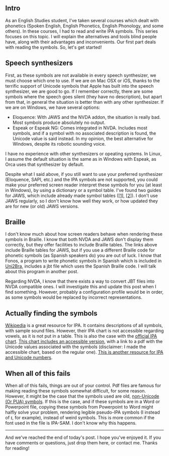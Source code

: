 <!--
.. title: Phonetic symbols (part 1): reading
.. slug: phonetic-symbols-part-1-reading
.. date: 2018-06-05 14:00:00 +02:00
.. tags: accessibility, Eloquence, Espeak, IOs, JAWS, linguistics, Mac, NVDA, phonetics, Unicode, VoiceOver, Windows, IPA
.. category: 
.. link: 
.. description: 
.. type: text
-->

## Intro

As an English Studies student, I've taken several courses which dealt with phonetics (Spoken English, English Phonetics, English Phonology, and some others). In these courses, I had to read and write IPA symbols. This series focuses on this topic. I will explain the alternatives and tools blind people have, along with their advantages and inconvenients. Our first part deals with reading the symbols. So, let's get started!

## Speech synthesizers

First, as these symbols are not available in every speech synthesizer, we must choose which one to use. If we are on Mac OSX or iOS, thanks to the terrific support of Unicode symbols that Apple has built into the speech synthesizer, we are good to go. If I remember correctly, there are some symbols where the speech goes silent (they have no description), but apart from that, in general the situation is better than with any other synthesizer. If we are on Windows, we have several options:

* Eloquence: With JAWS and the  NVDA addon, the situation is really bad. Most symbols produce absolutely no output.
* Espeak or Espeak NG: Comes integrated in NVDA. Includes most symbols, and if a symbol with no associated description is found, the Unicode value is said instead. In my opinion, the best alternative for Windows, despite its robotic sounding voice. 

I have no experience with other synthesizers or opeating systems. In Linux, I assume the default situation is the same as in Windows with Espeak, as Orca uses that synthesizer by default.

Despite what I said above, if you still want to use your preferred synthesizer (Eloquence, SAPI, etc.) and the IPA symbols are not supported, you could make your preferred screen reader  interpret these symbols for you (at least in Windows), by using a dictionary or a symbol table. I've found two guides for JAWS, which include already made symbol tables ([\[1\]][l1], [\[2\]][l2]). I don't use JAWS regularly, so I don't know how well they work, or how updated they are for new (or old) JAWS versions. 

[l1]: https://accessibility.psu.edu/foreignlanguages/jawssymbols/
[l2]: https://www.ruf.rice.edu/~reng/jaws-ipa.html

## Braille

I don't know much about how screen readers behave when rendering these symbols in Braille. I know that both NVDA and JAWS don't display them correctly, but they offer facilities to include Braille tables. The  links above include Braille tables for JAWS, but if you use a different Braille code for phonetic symbols (as Spanish speakers do) you are out of luck. I know that Fonos, a program to write phonetic symbols in Spanish which is included in [Uni2Bra], includes a jbt file which uses the Spanish Braille code. I will talk about this program in another post.

Regarding NVDA, I know that there exists a way to convert JBT files into NVDA compatible ones. I will investigate this and update this post when I find something. However, probably a configuration profile would be in order, as some symbols would be replaced by incorrect representations.

[Uni2Bra]: ftp://ftp.once.es/pub/utt/tiflosoftware/Miscelanea/uni2bra.zip

## Actually finding the symbols

[Wikipedia] is a great resource for IPA. It contains descriptions of all symbols, with sample sound files. However, their IPA chart is not accessible regarding vowels, as it is not put in a table. This is also the case with the [official IPA chart]. [This chart  includes an accessible version][wipachart], with a link to a pdf with the Unicode values associated with the symbols (disclaimer: I made the accessible chart, based on the regular one). [This is another resource for IPA and Unicode numbers][Wells].

[Wikipedia]: https://en.wikipedia.org/wiki/International_Phonetic_Alphabet
[official IPA chart]: https://www.internationalphoneticassociation.org/content/full-ipa-chart
[wipachart]: https://westonruter.github.io/ipa-chart/
[Wells]: https://www.phon.ucl.ac.uk/home/wells/ipa-unicode.htm

## When all of this fails

When all of this fails, things are out of your control. Pdf files are famous for making reading these symbols somewhat difficult, for some reason. However, it might be the case that the symbols used are old, [non-Unicode (Or PUA) symbols][Wells2]. If this is the case, and if these symbols are in a Word or Powerpoint file, copying these symbols from Powerpoint to Word might halfly solve your problem, rendering legible pseudo-IPA symbols (I instead of ɪ, for example), instead of weird symbols. This is more common if the font used in the file is IPA-SAM. I don't know why this happens.

[Wells2]: https://phonetic-blog.blogspot.com/2010/12/ban-legacy-fonts.html

---

And we've reached the end of today's post. I hope you've enjoyed it. If you have comments or questions, just drop them here, or contact me. Thanks for reading!

